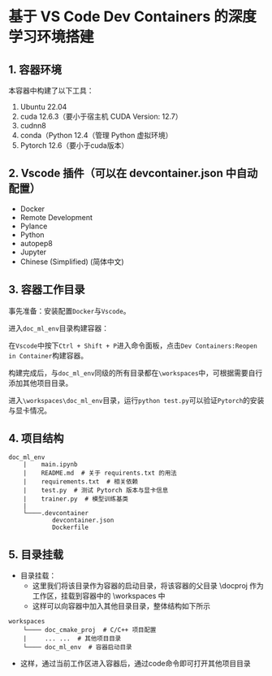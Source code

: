 # 基于 VS Code Dev Containers 的深度学习环境搭建

## 1. 容器环境

本容器中构建了以下工具：

1. Ubuntu 22.04
2. cuda 12.6.3（要小于宿主机 CUDA Version: 12.7）
3. cudnn8
4. conda（Python 12.4（管理 Python 虚拟环境）
5. Pytorch 12.6（要小于cuda版本）

## 2. Vscode 插件（可以在 devcontainer.json 中自动配置）

- Docker
- Remote Development
- Pylance
- Python
- autopep8
- Jupyter
- Chinese (Simplified) (简体中文)

## 3. 容器工作目录

事先准备：安装配置`Docker`与`Vscode`。

进入`doc_ml_env`目录构建容器：

在`Vscode`中按下`Ctrl + Shift + P`进入命令面板，点击`Dev Containers:Reopen in Container`构建容器。

构建完成后，与`doc_ml_env`同级的所有目录都在`\workspaces`中，可根据需要自行添加其他项目目录。

进入`\workspaces\doc_ml_env`目录，运行`python test.py`可以验证`Pytorch`的安装与显卡情况。
  
## 4. 项目结构

```text
doc_ml_env
    |    main.ipynb
    |    README.md  # 关于 requirents.txt 的用法
    |    requirements.txt  # 相关依赖
    |    test.py  # 测试 Pytorch 版本与显卡信息
    |    trainer.py  # 模型训练基类
    |    
    └────.devcontainer
            devcontainer.json
            Dockerfile
```

## 5. 目录挂载

- 目录挂载：
  - 这里我们将该目录作为容器的启动目录，将该容器的父目录 \docproj 作为工作区，挂载到容器中的 \workspaces 中
  - 这样可以向容器中加入其他目录目录，整体结构如下所示

```text
workspaces
    └──── doc_cmake_proj  # C/C++ 项目配置  
    |     ... ...  # 其他项目目录     
    └──── doc_ml_env  # 容器启动目录
```

- 这样，通过当前工作区进入容器后，通过code命令即可打开其他项目目录

